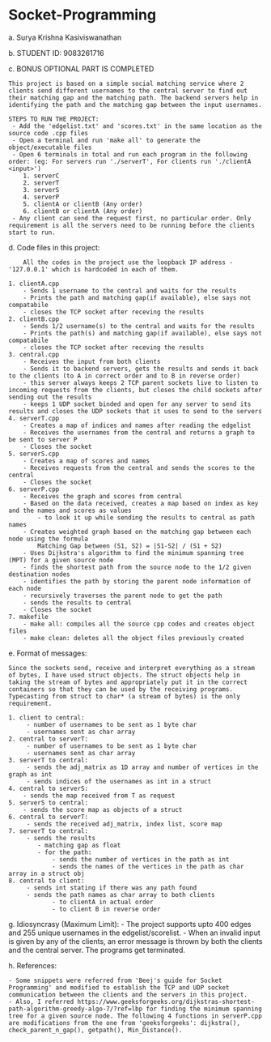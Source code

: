 # Socket-Programming

a. Surya Krishna Kasiviswanathan

b. STUDENT ID: 9083261716

c. BONUS OPTIONAL PART IS COMPLETED

	This project is based on a simple social matching service where 2 clients send different usernames to the central server to find out their matching gap and the matching path. The backend servers help in identifying the path and the matching gap between the input usernames.
	
	STEPS TO RUN THE PROJECT:
	 - Add the 'edgelist.txt' and 'scores.txt' in the same location as the source code .cpp files
	 - Open a terminal and run 'make all' to generate the object/executable files
	 - Open 6 terminals in total and run each program in the following order: (eg: For servers run './serverT', For clients run './clientA <input>')
	 	1. serverC
	 	2. serverT
	 	3. serverS
	 	4. serverP
	 	5. clientA or clientB (Any order)
	 	6. clientB or clientA (Any order)
	 - Any client can send the request first, no particular order. Only requirement is all the servers need to be running before the clients start to run.

d. Code files in this project:
	
		All the codes in the project use the loopback IP address -'127.0.0.1' which is hardcoded in each of them.

	1. clientA.cpp
		- Sends 1 username to the central and waits for the results
		- Prints the path and matching gap(if available), else says not compatabile
		- closes the TCP socket after receving the results
	2. clientB.cpp
		- Sends 1/2 username(s) to the central and waits for the results
		- Prints the path(s) and matching gap(if available), else says not compatabile
		- closes the TCP socket after receving the results
	3. central.cpp
		- Receives the input from both clients
		- Sends it to backend servers, gets the results and sends it back to the clients (to A in correct order and to B in reverse order)
		- this server always keeps 2 TCP parent sockets live to listen to incoming requests from the clients, but closes the child sockets after sending out the results
		- keeps 1 UDP socket binded and open for any server to send its results and closes the UDP sockets that it uses to send to the servers
	4. serverT.cpp
		- Creates a map of indices and names after reading the edgelist
		- Receives the usernames from the central and returns a graph to be sent to server P
		- Closes the socket
	5. serverS.cpp
		- Creates a map of scores and names
		- Receives requests from the central and sends the scores to the central
		- Closes the socket
	6. serverP.cpp
		- Receives the graph and scores from central
		- Based on the data received, creates a map based on index as key and the names and scores as values
			- to look it up while sending the results to central as path names
		- Creates weighted graph based on the matching gap between each node using the formula
			Matching Gap between (S1, S2) = |S1-S2| / (S1 + S2)
		- Uses Dijkstra's algorithm to find the minimum spanning tree (MPT) for a given source node
		- finds the shortest path from the source node to the 1/2 given destination nodes
		- identifies the path by storing the parent node information of each node
		- recursively traverses the parent node to get the path
		- sends the results to central
		- Closes the socket
	7. makefile
		- make all: compiles all the source cpp codes and creates object files
		- make clean: deletes all the object files previously created

e. Format of messages:
	
	Since the sockets send, receive and interpret everything as a stream of bytes, I have used struct objects. The struct objects help in taking the stream of bytes and appropriately put it in the correct containers so that they can be used by the receiving programs. Typecasting from struct to char* (a stream of bytes) is the only requirement.

	1. client to central:
		 - number of usernames to be sent as 1 byte char
		 - usernames sent as char array
	2. central to serverT:
		 - number of usernames to be sent as 1 byte char
		 - usernames sent as char array 
	3. serverT to central:
		 - sends the adj_matrix as 1D array and number of vertices in the graph as int
		 - sends indices of the usernames as int in a struct
	4. central to serverS:
	 	- sends the map received from T as request
	5. serverS to central:
	 	- sends the score map as objects of a struct
	6. central to serverT:
		 - sends the received adj_matrix, index list, score map
	7. serverT to central:
		 - sends the results
		 	- matching gap as float
		 	- for the path:
		 		- sends the number of vertices in the path as int
		 		- sends the names of the vertices in the path as char array in a struct obj
	8. central to client:
		 - sends int stating if there was any path found
		 - sends the path names as char array to both clients
		 		- to clientA in actual order 
		 		- to client B in reverse order

g. Idiosyncrasy (Maximum Limit):
	- The project supports upto 400 edges and 255 unique usernames in the edgelist/scorelist.
	- When an invalid input is given by any of the clients, an error message is thrown by both the clients and the central server. The programs get terminated.

h. References:

	- Some snippets were referred from 'Beej's guide for Socket Programming' and modified to establish the TCP and UDP socket communication between the clients and the servers in this project. 
	- Also, I referred https://www.geeksforgeeks.org/dijkstras-shortest-path-algorithm-greedy-algo-7/?ref=lbp for finding the minimum spanning tree for a given source node. The following 4 functions in serverP.cpp are modifications from the one from 'geeksforgeeks': dijkstra(), check_parent_n_gap(), getpath(), Min_Distance(). 



